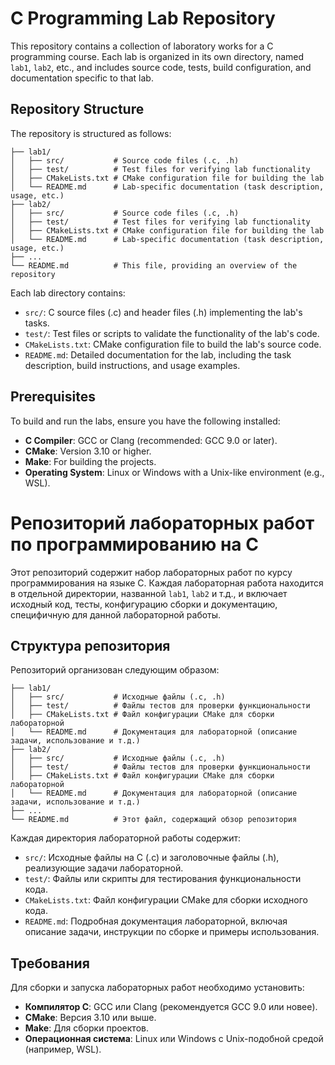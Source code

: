 # C Programming Lab Repository

This repository contains a collection of laboratory works for a C programming course. Each lab is organized in its own directory, named `lab1`, `lab2`, etc., and includes source code, tests, build configuration, and documentation specific to that lab.

## Repository Structure

The repository is structured as follows:

```
├── lab1/
│   ├── src/           # Source code files (.c, .h)
│   ├── test/          # Test files for verifying lab functionality
│   ├── CMakeLists.txt # CMake configuration file for building the lab
│   └── README.md      # Lab-specific documentation (task description, usage, etc.)
├── lab2/
│   ├── src/           # Source code files (.c, .h)
│   ├── test/          # Test files for verifying lab functionality
│   ├── CMakeLists.txt # CMake configuration file for building the lab
│   └── README.md      # Lab-specific documentation (task description, usage, etc.)
├── ...
└── README.md          # This file, providing an overview of the repository
```

Each lab directory contains:

- `src/`: C source files (.c) and header files (.h) implementing the lab's tasks.
- `test/`: Test files or scripts to validate the functionality of the lab's code.
- `CMakeLists.txt`: CMake configuration file to build the lab's source code.
- `README.md`: Detailed documentation for the lab, including the task description, build instructions, and usage examples.

## Prerequisites

To build and run the labs, ensure you have the following installed:

- **C Compiler**: GCC or Clang (recommended: GCC 9.0 or later).
- **CMake**: Version 3.10 or higher.
- **Make**: For building the projects.
- **Operating System**: Linux or Windows with a Unix-like environment (e.g., WSL).


# Репозиторий лабораторных работ по программированию на C

Этот репозиторий содержит набор лабораторных работ по курсу программирования на языке C. Каждая лабораторная работа находится в отдельной директории, названной `lab1`, `lab2` и т.д., и включает исходный код, тесты, конфигурацию сборки и документацию, специфичную для данной лабораторной работы.

## Структура репозитория

Репозиторий организован следующим образом:

```
├── lab1/
│   ├── src/           # Исходные файлы (.c, .h)
│   ├── test/          # Файлы тестов для проверки функциональности
│   ├── CMakeLists.txt # Файл конфигурации CMake для сборки лабораторной
│   └── README.md      # Документация для лабораторной (описание задачи, использование и т.д.)
├── lab2/
│   ├── src/           # Исходные файлы (.c, .h)
│   ├── test/          # Файлы тестов для проверки функциональности
│   ├── CMakeLists.txt # Файл конфигурации CMake для сборки лабораторной
│   └── README.md      # Документация для лабораторной (описание задачи, использование и т.д.)
├── ...
└── README.md          # Этот файл, содержащий обзор репозитория
```

Каждая директория лабораторной работы содержит:

- `src/`: Исходные файлы на C (.c) и заголовочные файлы (.h), реализующие задачи лабораторной.
- `test/`: Файлы или скрипты для тестирования функциональности кода.
- `CMakeLists.txt`: Файл конфигурации CMake для сборки исходного кода.
- `README.md`: Подробная документация лабораторной, включая описание задачи, инструкции по сборке и примеры использования.

## Требования

Для сборки и запуска лабораторных работ необходимо установить:

- **Компилятор C**: GCC или Clang (рекомендуется GCC 9.0 или новее).
- **CMake**: Версия 3.10 или выше.
- **Make**: Для сборки проектов.
- **Операционная система**: Linux или Windows с Unix-подобной средой (например, WSL).

